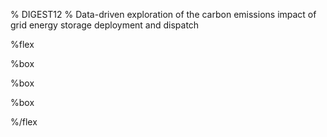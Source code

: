 % DIGEST12
% Data-driven exploration of the carbon emissions impact of grid energy storage deployment and dispatch

%flex

[](News)%box

[](Research)%box

[](People)%box

%/flex
